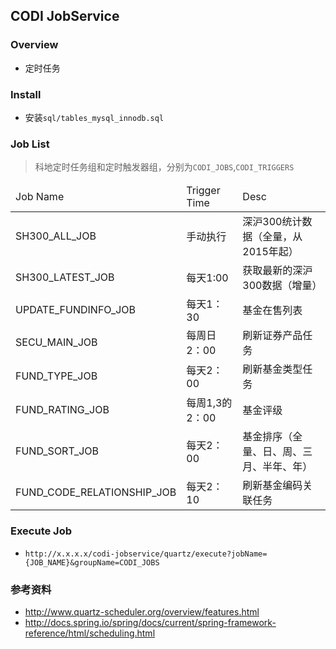 ## CODI JobService

### Overview
- 定时任务


### Install
- 安装`sql/tables_mysql_innodb.sql`


### Job List

> 科地定时任务组和定时触发器组，分别为`CODI_JOBS`,`CODI_TRIGGERS`

<table>
  <thead>
    <tr>
    <td>Job Name</td>
    <td>Trigger Time</td>
    <td>Desc</td>
    </tr>
  </thead>
  <tbody>
  <tr>
      <td>SH300_ALL_JOB</td>
      <td>手动执行</td>
      <td>深沪300统计数据（全量，从2015年起）</td>
    </tr>
    <tr>
      <td>SH300_LATEST_JOB</td>
      <td>每天1:00</td>
      <td>获取最新的深沪300数据（增量）</td>
    </tr>
    <tr>
        <td>UPDATE_FUNDINFO_JOB</td>
        <td>每天1：30</td>
        <td>基金在售列表</td>
    </tr>
    <tr>
      <td>SECU_MAIN_JOB</td>
      <td>每周日2：00</td>
      <td>刷新证券产品任务</td>
    </tr>
    <tr>
      <td>FUND_TYPE_JOB</td>
      <td>每天2：00</td>
      <td>刷新基金类型任务</td>
    </tr>
    <tr>
      <td>FUND_RATING_JOB</td>
      <td>每周1,3的2：00</td>
      <td>基金评级</td>
    </tr>
    <tr>
      <td>FUND_SORT_JOB</td>
      <td>每天2：00</td>
      <td>基金排序（全量、日、周、三月、半年、年）</td>
    </tr>
    <tr>
      <td>FUND_CODE_RELATIONSHIP_JOB</td>
      <td>每天2：10</td>
      <td>刷新基金编码关联任务</td>
    </tr>
    
  </tbody>
</table>

### Execute Job
- `http://x.x.x.x/codi-jobservice/quartz/execute?jobName={JOB_NAME}&groupName=CODI_JOBS`


### 参考资料
- <http://www.quartz-scheduler.org/overview/features.html>
- <http://docs.spring.io/spring/docs/current/spring-framework-reference/html/scheduling.html>

